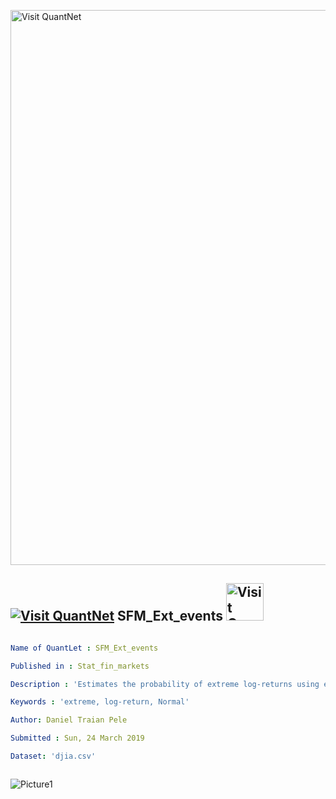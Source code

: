 [<img src="https://github.com/QuantLet/Styleguide-and-FAQ/blob/master/pictures/banner.png" width="888" alt="Visit QuantNet">](http://quantlet.de/)

## [<img src="https://github.com/QuantLet/Styleguide-and-FAQ/blob/master/pictures/qloqo.png" alt="Visit QuantNet">](http://quantlet.de/) **SFM_Ext_events** [<img src="https://github.com/QuantLet/Styleguide-and-FAQ/blob/master/pictures/QN2.png" width="60" alt="Visit QuantNet 2.0">](http://quantlet.de/)

```yaml

Name of QuantLet : SFM_Ext_events

Published in : Stat_fin_markets

Description : 'Estimates the probability of extreme log-returns using empirical and Normal distribution; the recurrence time is also estimated.'

Keywords : 'extreme, log-return, Normal'

Author: Daniel Traian Pele

Submitted : Sun, 24 March 2019

Dataset: 'djia.csv'



```

![Picture1](djia_extreme_returns.png)